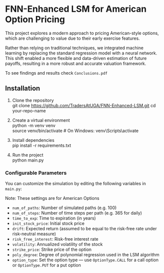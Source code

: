 # FNN-Enhanced LSM for American Option Pricing

This project explores a modern approach to pricing American-style options, which are challenging to value due to their early exercise features.

Rather than relying on traditional techniques, we integrated machine learning by replacing the standard regression model with a neural network. This shift enabled a more flexible and data-driven estimation of future payoffs, resulting in a more robust and accurate valuation framework.

To see findings and results check `Conclusions.pdf`

## Installation


1. Clone the repository  
   git clone https://github.com/TradersAtUGA/FNN-Enhanced-LSM.git
   cd your-repo-name

2. Create a virtual environment  
   python -m venv venv  
   source venv/bin/activate  # On Windows: venv\Scripts\activate

3. Install dependencies  
   pip install -r requirements.txt

4. Run the project  
   python main.py

### Configurable Parameters

You can customize the simulation by editing the following variables in `main.py`:

Note: These settings are for American Options

- `num_of_paths`: Number of simulated paths (e.g. 100)
- `num_of_steps`: Number of time steps per path (e.g. 365 for daily)
- `time_to_exp`: Time to expiration (in years)
- `init_stock_price`: Initial stock price
- `drift`: Expected return (assumed to be equal to the risk-free rate under risk-neutral measure)
- `risk_free_interest`: Risk-free interest rate
- `volatility`: Annualized volatility of the stock
- `strike_price`: Strike price of the option
- `poly_degree`: Degree of polynomial regression used in the LSM algorithm
- `option_type`: Set the option type — use `OptionType.CALL` for a call option or `OptionType.PUT` for a put option